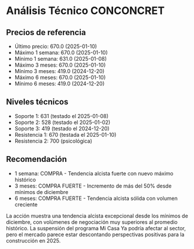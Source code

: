 # Análisis Técnico CONCONCRET

## Precios de referencia
- Último precio: 670.0 (2025-01-10)
- Máximo 1 semana: 670.0 (2025-01-10)
- Mínimo 1 semana: 631.0 (2025-01-08)
- Máximo 3 meses: 670.0 (2025-01-10)
- Mínimo 3 meses: 419.0 (2024-12-20)
- Máximo 6 meses: 670.0 (2025-01-10)
- Mínimo 6 meses: 419.0 (2024-12-20)

## Niveles técnicos
- Soporte 1: 631 (testado el 2025-01-08)
- Soporte 2: 528 (testado el 2025-01-02)
- Soporte 3: 419 (testado el 2024-12-20)
- Resistencia 1: 670 (testada el 2025-01-10)
- Resistencia 2: 700 (psicológica)

## Recomendación
- 1 semana: COMPRA - Tendencia alcista fuerte con nuevo máximo histórico
- 3 meses: COMPRA FUERTE - Incremento de más del 50% desde mínimos de diciembre
- 6 meses: COMPRA FUERTE - Tendencia alcista sólida con volumen creciente

La acción muestra una tendencia alcista excepcional desde los mínimos de diciembre, con volúmenes de negociación muy superiores al promedio histórico. La suspensión del programa Mi Casa Ya podría afectar al sector, pero el mercado parece estar descontando perspectivas positivas para la construcción en 2025.
